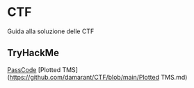# CTF
Guida alla soluzione delle CTF

## TryHackMe

[PassCode](https://github.com/damarant/CTF/blob/main/PassCode.md)
[Plotted TMS](https://github.com/damarant/CTF/blob/main/Plotted TMS.md)
